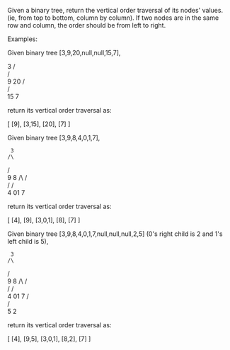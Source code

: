 Given a binary tree, return the vertical order traversal of its nodes' values. (ie, from top to bottom, column by column).
If two nodes are in the same row and column, the order should be from left to right.

Examples:


Given binary tree [3,9,20,null,null,15,7],

   3
  /\
 /  \
 9  20
    /\
   /  \
  15   7



return its vertical order traversal as:

[
  [9],
  [3,15],
  [20],
  [7]
]



Given binary tree [3,9,8,4,0,1,7],

     3
    /\
   /  \
   9   8
  /\  /\
 /  \/  \
 4  01   7



return its vertical order traversal as:

[
  [4],
  [9],
  [3,0,1],
  [8],
  [7]
]



Given binary tree [3,9,8,4,0,1,7,null,null,null,2,5] (0's right child is 2 and 1's left child is 5),

     3
    /\
   /  \
   9   8
  /\  /\
 /  \/  \
 4  01   7
    /\
   /  \
   5   2



return its vertical order traversal as:

[
  [4],
  [9,5],
  [3,0,1],
  [8,2],
  [7]
]
